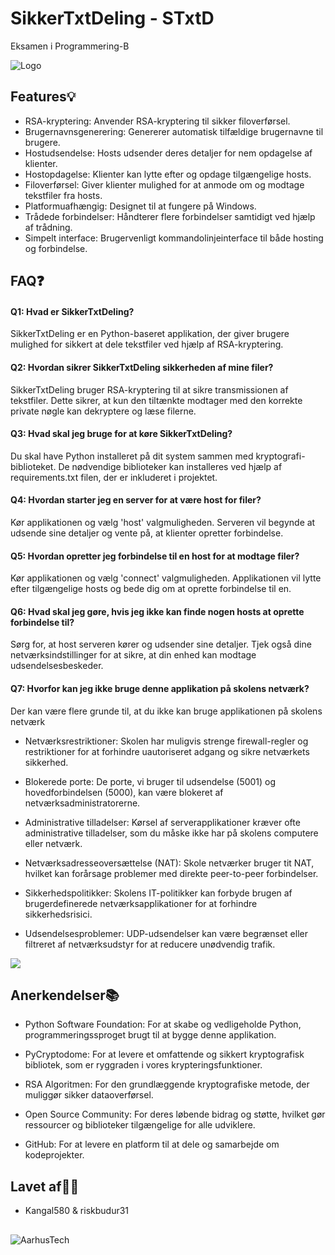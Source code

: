 
# SikkerTxtDeling - STxtD

Eksamen i Programmering-B


![Logo](https://images.contentful.com/bg6mjhdcqk2h/7fidechodYAghafk7dblSz/70e0702c79524c4da91ac13b0df9f661/file_sharing.png)


## Features💡

- RSA-kryptering: Anvender RSA-kryptering til sikker filoverførsel.
- Brugernavnsgenerering: Genererer automatisk tilfældige brugernavne til brugere.
- Hostudsendelse: Hosts udsender deres detaljer for nem opdagelse af klienter.
- Hostopdagelse: Klienter kan lytte efter og opdage tilgængelige hosts.
- Filoverførsel: Giver klienter mulighed for at anmode om og modtage tekstfiler fra hosts.
- Platformuafhængig: Designet til at fungere på Windows.
- Trådede forbindelser: Håndterer flere forbindelser samtidigt ved hjælp af trådning.
- Simpelt interface: Brugervenligt kommandolinjeinterface til både hosting og forbindelse.


## FAQ❓

#### Q1: Hvad er SikkerTxtDeling?

SikkerTxtDeling er en Python-baseret applikation, der giver brugere mulighed for sikkert at dele tekstfiler ved hjælp af RSA-kryptering.

#### Q2: Hvordan sikrer SikkerTxtDeling sikkerheden af mine filer?

SikkerTxtDeling bruger RSA-kryptering til at sikre transmissionen af tekstfiler. Dette sikrer, at kun den tiltænkte modtager med den korrekte private nøgle kan dekryptere og læse filerne.

#### Q3: Hvad skal jeg bruge for at køre SikkerTxtDeling?

Du skal have Python installeret på dit system sammen med kryptografi-biblioteket. De nødvendige biblioteker kan installeres ved hjælp af requirements.txt filen, der er inkluderet i projektet.

#### Q4: Hvordan starter jeg en server for at være host for filer?

Kør applikationen og vælg 'host' valgmuligheden. Serveren vil begynde at udsende sine detaljer og vente på, at klienter opretter forbindelse.

#### Q5: Hvordan opretter jeg forbindelse til en host for at modtage filer?

Kør applikationen og vælg 'connect' valgmuligheden. Applikationen vil lytte efter tilgængelige hosts og bede dig om at oprette forbindelse til en.

#### Q6: Hvad skal jeg gøre, hvis jeg ikke kan finde nogen hosts at oprette forbindelse til?

Sørg for, at host serveren kører og udsender sine detaljer. Tjek også dine netværksindstillinger for at sikre, at din enhed kan modtage udsendelsesbeskeder.

#### Q7: Hvorfor kan jeg ikke bruge denne applikation på skolens netværk?

Der kan være flere grunde til, at du ikke kan bruge applikationen på skolens netværk
- Netværksrestriktioner: Skolen har muligvis strenge firewall-regler og restriktioner for at forhindre uautoriseret adgang og sikre netværkets sikkerhed.
  
- Blokerede porte: De porte, vi bruger til udsendelse (5001) og hovedforbindelsen (5000), kan være blokeret af netværksadministratorerne.
  
- Administrative tilladelser: Kørsel af serverapplikationer kræver ofte administrative tilladelser, som du måske ikke har på skolens computere eller netværk.
  
- Netværksadresseoversættelse (NAT): Skole netværker bruger tit NAT, hvilket kan forårsage problemer med direkte peer-to-peer forbindelser.
  
- Sikkerhedspolitikker: Skolens IT-politikker kan forbyde brugen af brugerdefinerede netværksapplikationer for at forhindre sikkerhedsrisici.
  
- Udsendelsesproblemer: UDP-udsendelser kan være begrænset eller filtreret af netværksudstyr for at reducere unødvendig trafik.

![](https://s5.ezgif.com/tmp/ezgif-5-53536aae3c.gif)


## Anerkendelser📚

 - Python Software Foundation: For at skabe og vedligeholde Python, programmeringssproget brugt til at bygge denne applikation.

 - PyCryptodome: For at levere et omfattende og sikkert kryptografisk bibliotek, som er ryggraden i vores krypteringsfunktioner.

 - RSA Algoritmen: For den grundlæggende kryptografiske metode, der muliggør sikker dataoverførsel.

 - Open Source Community: For deres løbende bidrag og støtte, hvilket gør ressourcer og biblioteker tilgængelige for alle udviklere.

 - GitHub: For at levere en platform til at dele og samarbejde om kodeprojekter.


## Lavet af🙋‍♂️

- Kangal580  & riskbudur31


##
![AarhusTech](https://img.shields.io/badge/AarhusTech-red?style=flat)
